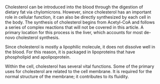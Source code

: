 Cholesterol can be introduced into the blood through the digestion of dietary fat via chylomicrons. However, since cholesterol has an important role in cellular function, it can also be directly synthesized by each cell in the body. The synthesis of cholesterol begins from Acetyl-CoA and follows a series of complex reactions that will not be covered in this article. A primary location for this process is the liver, which accounts for most de-novo cholesterol synthesis.

Since cholesterol is mostly a lipophilic molecule, it does not dissolve well in the blood. For this reason, it is packaged in lipoproteins that have phospholipid and apolipoprotein.

Within the cell, cholesterol has several vital functions. Some of the primary uses for cholesterol are related to the cell membrane. It is required for the normal structure of the membrane; it contributes to its fluidity.